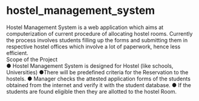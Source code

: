 # hostel_management_system
Hostel Management System is a web application which aims at computerization of current procedure of allocating hostel rooms. Currently the process involves students filling up the forms and submitting them in respective hostel offices which involve a lot of paperwork, hence less efficient.  
Scope of the Project  
● Hostel Management System is designed for Hostel (like schools, Universities)  ●There will be predefined criteria for the Reservation to the hostels. 
● Manager checks the attested application forms of the students obtained from the internet and verify it with the student database. 
● If the students are found eligible then they are allotted to the hostel Room.
